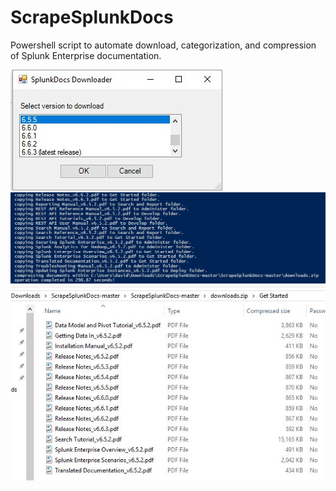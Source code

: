 # ScrapeSplunkDocs
Powershell script to automate download, categorization, and compression of Splunk Enterprise documentation.

![alt tag](https://github.com/dstaulcu/ScrapeSplunkDocs/blob/master/screenshot1.JPG)
![alt tag](https://github.com/dstaulcu/ScrapeSplunkDocs/blob/master/screenshot2.JPG)
![alt tag](https://github.com/dstaulcu/ScrapeSplunkDocs/blob/master/screenshot3.JPG)

